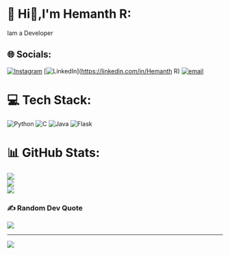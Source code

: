 # 💫 Hi👋,I'm Hemanth R:
Iam a Developer


## 🌐 Socials:
[![Instagram](https://img.shields.io/badge/Instagram-%23E4405F.svg?logo=Instagram&logoColor=white)](https://instagram.com/heymonyh5) [![LinkedIn](https://img.shields.io/badge/LinkedIn-%230077B5.svg?logo=linkedin&logoColor=white)](https://linkedin.com/in/Hemanth R) [![email](https://img.shields.io/badge/Email-D14836?logo=gmail&logoColor=white)](mailto:heymonthrajkumar@gmail.com) 

# 💻 Tech Stack:
![Python](https://img.shields.io/badge/python-3670A0?style=flat&logo=python&logoColor=ffdd54) ![C](https://img.shields.io/badge/c-%2300599C.svg?style=flat&logo=c&logoColor=white) ![Java](https://img.shields.io/badge/java-%23ED8B00.svg?style=flat&logo=openjdk&logoColor=white) ![Flask](https://img.shields.io/badge/flask-%23000.svg?style=flat&logo=flask&logoColor=white)
# 📊 GitHub Stats:
![](https://github-readme-stats.vercel.app/api?username=Hemanth-R5&theme=highcontrast&hide_border=false&include_all_commits=true&count_private=true)<br/>
![](https://nirzak-streak-stats.vercel.app/?user=Hemanth-R5&theme=highcontrast&hide_border=false)<br/>
![](https://github-readme-stats.vercel.app/api/top-langs/?username=Hemanth-R5&theme=highcontrast&hide_border=false&include_all_commits=true&count_private=true&layout=compact)

### ✍️ Random Dev Quote
![](https://quotes-github-readme.vercel.app/api?type=horizontal&theme=radical)

---
[![](https://visitcount.itsvg.in/api?id=Hemanth-R5&icon=0&color=0)](https://visitcount.itsvg.in)

<!-- Proudly created with GPRM ( https://gprm.itsvg.in ) -->
